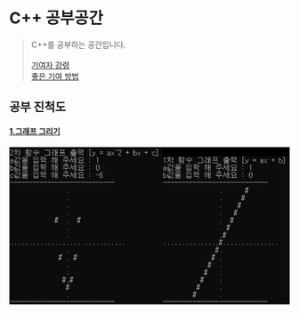 # C++ 공부공간
> C++를 공부하는 공간입니다.<br/><br/>
> [기여자 강령](https://github.com/Zeliper/CPP-Study/blob/main/CODE_OF_CONDUCT.md)<br/>
> [좋은 기여 방법](https://github.com/Zeliper/CPP-Study/blob/main/CONTRIBUTING.md)<br/>

## 공부 진척도
#### [1.그래프 그리기](https://github.com/Zeliper/CPP-Study/blob/main/Git/MD/001.Graph.MD)
![이미지1](https://github.com/Zeliper/CPP-Study/blob/main/Git/Images/001.Graph/1.png)<br/>
